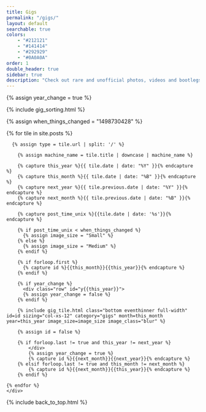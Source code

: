 ```yaml
---
title: Gigs
permalink: "/gigs/"
layout: default
searchable: true
colors: 
    - "#212121"
    - "#141414"
    - "#292929"
    - "#0A0A0A"
order: 1
double_header: true
sidebar: true
description: "Check out rare and unofficial photos, videos and bootlegs of gigs in Dunedin, New Zealand from 2014 until now!"
---
```


{% assign year_change = true %}

{% include gig_sorting.html %}

{% assign when_things_changed = "1498730428" %}

<div class="tiles container-fluid gigs">
  <div class="sorted-tiles row">
    <div class="col-xs-12">
    {% for tile in site.posts %}

      {% assign type = tile.url | split: '/' %}

        {% assign machine_name = tile.title | downcase | machine_name %}

        {% capture this_year %}{{ tile.date | date: "%Y" }}{% endcapture %}
        {% capture this_month %}{{ tile.date | date: "%B" }}{% endcapture %}
        {% capture next_year %}{{ tile.previous.date | date: "%Y" }}{% endcapture %}
        {% capture next_month %}{{ tile.previous.date | date: "%B" }}{% endcapture %}

        {% capture post_time_unix %}{{tile.date | date: '%s'}}{% endcapture %}

        {% if post_time_unix < when_things_changed %}
          {% assign image_size = "Small" %}
        {% else %}
          {% assign image_size = "Medium" %}
        {% endif %}

        {% if forloop.first %}
          {% capture id %}{{this_month}}{{this_year}}{% endcapture %}
        {% endif %}

        {% if year_change %}
          <div class="row" id="y{{this_year}}">
          {% assign year_change = false %}
        {% endif %}

        {% include gig_tile.html class="bottom eventhinner full-width" id=id sizing="col-xs-12" category="gigs" month=this_month year=this_year image_size=image_size image_class="blur" %}

        {% assign id = false %}

        {% if forloop.last != true and this_year != next_year %}
            </div>
            {% assign year_change = true %}
            {% capture id %}{{next_month}}{{next_year}}{% endcapture %}
        {% elsif forloop.last != true and this_month != next_month %}
            {% capture id %}{{next_month}}{{this_year}}{% endcapture %}
        {% endif %}

    {% endfor %}
    </div>
  </div>
</div>

{% include back_to_top.html %}